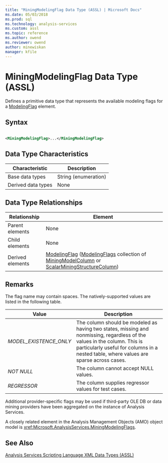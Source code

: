 ```yaml
---
title: "MiningModelingFlag Data Type (ASSL) | Microsoft Docs"
ms.date: 05/03/2018
ms.prod: sql
ms.technology: analysis-services
ms.custom: assl
ms.topic: reference
ms.author: owend
ms.reviewer: owend
author: minewiskan
manager: kfile
---
```

# MiningModelingFlag Data Type (ASSL)

  Defines a primitive data type that represents the available modeling flags for a [ModelingFlag](../../../analysis-services/scripting/objects/modelingflag-element-assl.md) element.  
  
## Syntax  
  
```xml  
  
<MiningModelingFlag>...</MiningModelingFlag>  
```  
  
## Data Type Characteristics  
  
|Characteristic|Description|  
|--------------------|-----------------|  
|Base data types|String (enumeration)|  
|Derived data types|None|  
  
## Data Type Relationships  
  
|Relationship|Element|  
|------------------|-------------|  
|Parent elements|None|  
|Child elements|None|  
|Derived elements|[ModelingFlag](../../../analysis-services/scripting/objects/modelingflag-element-assl.md) ([ModelingFlags](../../../analysis-services/scripting/collections/modelingflags-element-assl.md) collection of [MiningModelColumn](../../../analysis-services/scripting/data-type/miningmodelcolumn-data-type-assl.md) or [ScalarMiningStructureColumn](../../../analysis-services/scripting/data-type/scalarminingstructurecolumn-data-type-assl.md))|  
  
## Remarks  
 The flag name may contain spaces. The natively-supported values are listed in the following table.  
  
|Value|Description|  
|-----------|-----------------|  
|*MODEL_EXISTENCE_ONLY*|The column should be modeled as having two states, missing and nonmissing, regardless of the values in the column. This is particularly useful for columns in a nested table, where values are sparse across cases.|  
|*NOT NULL*|The column cannot accept NULL values.|  
|*REGRESSOR*|The column supplies regressor values for test cases.|  
  
 Additional provider-specific flags may be used if third-party OLE DB or data mining providers have been aggregated on the instance of Analysis Services.  
  
 A closely related element in the Analysis Management Objects (AMO) object model is <xref:Microsoft.AnalysisServices.MiningModelingFlags>.  
  
## See Also  
 [Analysis Services Scripting Language XML Data Types &#40;ASSL&#41;](../../../analysis-services/scripting/data-type/analysis-services-scripting-language-xml-data-types-assl.md)  
  
  
